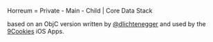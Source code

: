 Horreum = Private - Main - Child | Core Data Stack

based on an ObjC version written by [@dlichtenegger](https://github.com/dlichtenegger) and used by the [9Cookies](http://9cookies.com) iOS Apps.

